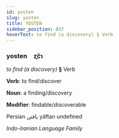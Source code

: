 ```yaml
---
id: yosten
slug: yosten
title: YOSTEN
sidebar_position: 837
hoverText: to find (a discovery) § Verb
---
```


### yosten&emsp;<span kind="abugida">ɀ́c̃ɿ</span>

*to find (a discovery)* **§** Verb

**Verb**: to find/discover

**Noun**: a finding/discovery

**Modifier**: findable/discoverable

Persian یافتن yâftan undefined

*Indo-Iranian Language Family*